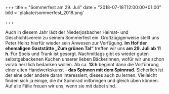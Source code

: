 +++
title = "Sommerfest am 29. Juli"
date = "2018-07-18T12:00:00+01:00"
bild = 'plakate/sommerfest_2018.png'

+++

Auch in diesem Jahr lädt der Niederjosbacher Heimat- und Geschichtsverein zu seinem Sommerfest ein. Großzügigerweise stellt uns Peter Heinz hierfür wieder sein Anwesen zur Verfügung. **Im Hof der ehemaligen Gaststätte „Zum grünen Tal“** treffen wir uns **am 29. Juli ab 11 h**. Für Speis und Trank ist gesorgt. Nachmittags gibt es wieder guten selbstgebackenen Kuchen unserer lieben Bäckerinnen, wofür wir uns schon vorab herzlich bedanken wollen. Ab ca. **13 h** beginnt dann die Vorführung einer alten Handwerkskunst - **das Spinnen mit dem Spinnrad**. Sicherlich ist der eine oder andere daran interessiert, dieses auch zu lernen. Vielleicht finden sich ja einige, die ihr Spinnrad mitbringen und gleich üben können. Auf alle Fälle freuen wir uns, wenn sie mit dabei sind.
 
